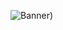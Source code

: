 ![Banner](https://github.com/Vasika-uso/spotify-GL/blob/main/.github/banner/Spotify-GL-banner.png))    

